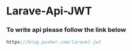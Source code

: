 # Larave-Api-JWT
### To write api please follow the link below
```php
https://blog.pusher.com/laravel-jwt
```
